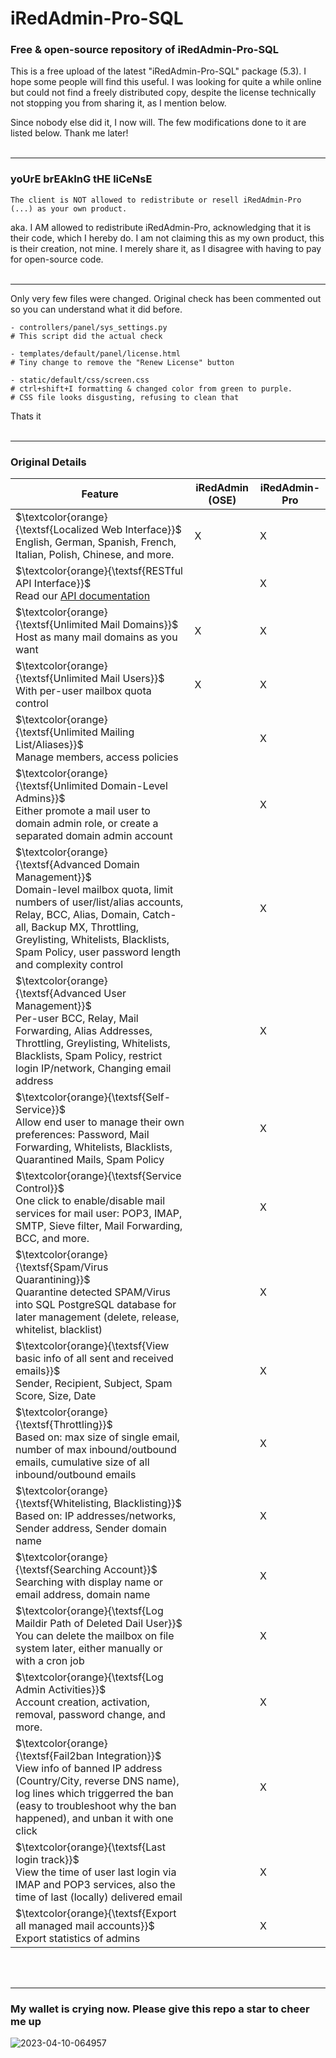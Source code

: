 # iRedAdmin-Pro-SQL

### Free & open-source repository of iRedAdmin-Pro-SQL

This is a free upload of the latest "iRedAdmin-Pro-SQL" package (5.3). I hope some people will find this useful. I was looking for quite a while online but could not find a freely distributed copy, despite the license technically not stopping you from sharing it, as I mention below.

Since nobody else did it, I now will. The few modifications done to it are listed below. Thank me later! <br><br>

-----

### yoUrE brEAkInG tHE liCeNsE

```console
The client is NOT allowed to redistribute or resell iRedAdmin-Pro (...) as your own product. 
```
aka. I AM allowed to redistribute iRedAdmin-Pro, acknowledging that it is their code, which I hereby do. I am not claiming this as my own product, this is their creation, not mine. I merely share it, as I disagree with having to pay for open-source code. <br><br>

-----

Only very few files were changed. Original check has been commented out so you can understand what it did before. 

```console
- controllers/panel/sys_settings.py
# This script did the actual check
  
- templates/default/panel/license.html
# Tiny change to remove the "Renew License" button
  
- static/default/css/screen.css
# ctrl+shift+I formatting & changed color from green to purple. 
# CSS file looks disgusting, refusing to clean that
```

Thats it <br><br>

-----

### Original Details

|Feature	                           | iRedAdmin (OSE) | iRedAdmin-Pro|
|------------------------------------|-----------------|--------------|
$\textcolor{orange}{\textsf{Localized Web Interface}}$<br>English, German, Spanish, French, Italian, Polish, Chinese, and more.	           |     X           |    X         |
$\textcolor{orange}{\textsf{RESTful API Interface}}$<br>Read our [API documentation](https://docs.iredmail.org/iredadmin-pro.restful.api.html) | | X |
$\textcolor{orange}{\textsf{Unlimited Mail Domains}}$<br>Host as many mail domains as you want | X | X |
$\textcolor{orange}{\textsf{Unlimited Mail Users}}$<br>With per-user mailbox quota control | X | X |
$\textcolor{orange}{\textsf{Unlimited Mailing List/Aliases}}$<br>Manage members, access policies | | X |
$\textcolor{orange}{\textsf{Unlimited Domain-Level Admins}}$<br>Either promote a mail user to domain admin role, or create a separated domain admin account		| | X |
$\textcolor{orange}{\textsf{Advanced Domain Management}}$<br>Domain-level mailbox quota, limit numbers of user/list/alias accounts, Relay, BCC, Alias, Domain, Catch-all, Backup MX, Throttling, Greylisting, Whitelists, Blacklists, Spam Policy, user password length and complexity control		| | X |
$\textcolor{orange}{\textsf{Advanced User Management}}$<br>Per-user BCC, Relay, Mail Forwarding, Alias Addresses, Throttling, Greylisting, Whitelists, Blacklists, Spam Policy, restrict login IP/network, Changing email address		| | X |
$\textcolor{orange}{\textsf{Self-Service}}$<br>Allow end user to manage their own preferences: Password, Mail Forwarding, Whitelists, Blacklists, Quarantined Mails, Spam Policy		| | X |
$\textcolor{orange}{\textsf{Service Control}}$<br>One click to enable/disable mail services for mail user: POP3, IMAP, SMTP, Sieve filter, Mail Forwarding, BCC, and more.		| | X |
$\textcolor{orange}{\textsf{Spam/Virus Quarantining}}$<br>Quarantine detected SPAM/Virus into SQL PostgreSQL database for later management (delete, release, whitelist, blacklist)		| | X |
$\textcolor{orange}{\textsf{View basic info of all sent and received emails}}$<br>Sender, Recipient, Subject, Spam Score, Size, Date | | X |
$\textcolor{orange}{\textsf{Throttling}}$<br>Based on: max size of single email, number of max inbound/outbound emails, cumulative size of all inbound/outbound emails		| | X |
$\textcolor{orange}{\textsf{Whitelisting, Blacklisting}}$<br>Based on: IP addresses/networks, Sender address, Sender domain name | | X |
$\textcolor{orange}{\textsf{Searching Account}}$<br>Searching with display name or email address, domain name | | X |
$\textcolor{orange}{\textsf{Log Maildir Path of Deleted Dail User}}$<br>You can delete the mailbox on file system later, either manually or with a cron job		| | X |
$\textcolor{orange}{\textsf{Log Admin Activities}}$<br>Account creation, activation, removal, password change, and more. | | X |
$\textcolor{orange}{\textsf{Fail2ban Integration}}$<br>View info of banned IP address (Country/City, reverse DNS name), log lines which triggerred the ban (easy to troubleshoot why the ban happened), and unban it with one click		| | X |
$\textcolor{orange}{\textsf{Last login track}}$<br>View the time of user last login via IMAP and POP3 services, also the time of last (locally) delivered email		| | X |
$\textcolor{orange}{\textsf{Export all managed mail accounts}}$<br>Export statistics of admins| | X |

<br><br>

-----

### My wallet is crying now. Please give this repo a star to cheer me up

![2023-04-10-064957](https://user-images.githubusercontent.com/104512346/230828290-cf3aec7c-a850-494a-94f9-0f739ffc6b48.png)

